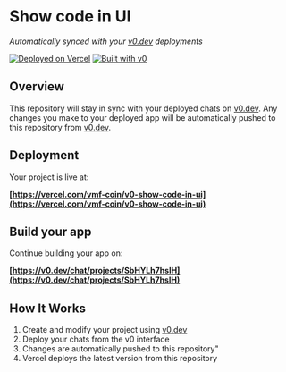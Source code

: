 # Show code in UI

*Automatically synced with your [v0.dev](https://v0.dev) deployments*

[![Deployed on Vercel](https://img.shields.io/badge/Deployed%20on-Vercel-black?style=for-the-badge&logo=vercel)](https://vercel.com/vmf-coin/v0-show-code-in-ui)
[![Built with v0](https://img.shields.io/badge/Built%20with-v0.dev-black?style=for-the-badge)](https://v0.dev/chat/projects/SbHYLh7hsIH)

## Overview

This repository will stay in sync with your deployed chats on [v0.dev](https://v0.dev).
Any changes you make to your deployed app will be automatically pushed to this repository from [v0.dev](https://v0.dev).

## Deployment

Your project is live at:

**[https://vercel.com/vmf-coin/v0-show-code-in-ui](https://vercel.com/vmf-coin/v0-show-code-in-ui)**

## Build your app

Continue building your app on:

**[https://v0.dev/chat/projects/SbHYLh7hsIH](https://v0.dev/chat/projects/SbHYLh7hsIH)**

## How It Works

1. Create and modify your project using [v0.dev](https://v0.dev)
2. Deploy your chats from the v0 interface
3. Changes are automatically pushed to this repository"
4. Vercel deploys the latest version from this repository
